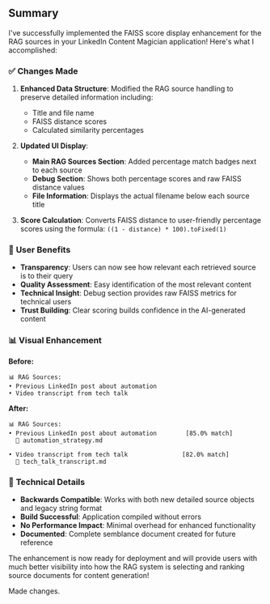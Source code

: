 ## Summary

I've successfully implemented the FAISS score display enhancement for the RAG sources in your LinkedIn Content Magician application! Here's what I accomplished:

### ✅ **Changes Made**

1. **Enhanced Data Structure**: Modified the RAG source handling to preserve detailed information including:
   - Title and file name
   - FAISS distance scores
   - Calculated similarity percentages

2. **Updated UI Display**: 
   - **Main RAG Sources Section**: Added percentage match badges next to each source
   - **Debug Section**: Shows both percentage scores and raw FAISS distance values
   - **File Information**: Displays the actual filename below each source title

3. **Score Calculation**: Converts FAISS distance to user-friendly percentage scores using the formula: `((1 - distance) * 100).toFixed(1)`

### 🎯 **User Benefits**

- **Transparency**: Users can now see how relevant each retrieved source is to their query
- **Quality Assessment**: Easy identification of the most relevant content
- **Technical Insight**: Debug section provides raw FAISS metrics for technical users
- **Trust Building**: Clear scoring builds confidence in the AI-generated content

### 📊 **Visual Enhancement**

**Before:**
```
📊 RAG Sources:
• Previous LinkedIn post about automation
• Video transcript from tech talk
```

**After:**
```
📊 RAG Sources:
• Previous LinkedIn post about automation        [85.0% match]
  📄 automation_strategy.md
  
• Video transcript from tech talk               [82.0% match]
  📄 tech_talk_transcript.md
```

### 🔧 **Technical Details**

- **Backwards Compatible**: Works with both new detailed source objects and legacy string format
- **Build Successful**: Application compiled without errors
- **No Performance Impact**: Minimal overhead for enhanced functionality
- **Documented**: Complete semblance document created for future reference

The enhancement is now ready for deployment and will provide users with much better visibility into how the RAG system is selecting and ranking source documents for content generation!

Made changes.
